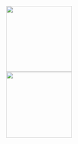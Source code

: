 <div id='profile-them' align='center'>
  <a class='github-status' href='https://github.com/darkmattersol'>
    <img height="180px" src='https://github-readme-stats.vercel.app/api?username=darkmattersol&show_icons=true&theme=radical' />
  </a>
  <br>
  <a class='Most-used-languages' href='https://github.com/darkmattersol'>
    <img height="180px" id='github-status' src='https://github-readme-stats.vercel.app/api/top-langs/?username=darkmattersol&layout=compact' />
  </a>
</div>

